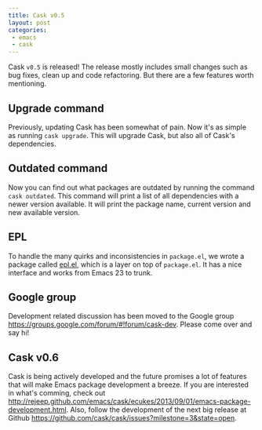 ```yaml
---
title: Cask v0.5
layout: post
categories:
 - emacs
 - cask
---
```


Cask `v0.5` is released! The release mostly includes small changes
such as bug fixes, clean up and code refactoring. But there are a few
features worth mentioning.

## Upgrade command

Previously, updating Cask has been somewhat of pain. Now it's as
simple as running `cask upgrade`. This will upgrade Cask, but also all
of Cask's dependencies.

## Outdated command

Now you can find out what packages are outdated by running the command
`cask outdated`. This command will print a list of all dependencies
with a newer version available. It will print the package name,
current version and new available version.

## EPL

To handle the many quirks and inconsistencies in `package.el`, we
wrote a package called [epl.el](https://github.com/cask/epl), which is
a layer on top of `package.el`. It has a nice interface and works from
Emacs 23 to trunk.

## Google group

Development related discussion has been moved to the Google group
https://groups.google.com/forum/#!forum/cask-dev. Please come over
and say hi!

## Cask v0.6

Cask is being actively developed and the future promises a lot of
features that will make Emacs package development a breeze. If you are
interested in what's comming, check out
http://rejeep.github.com/emacs/cask/ecukes/2013/09/01/emacs-package-development.html. Also,
follow the development of the next big release at Github
https://github.com/cask/cask/issues?milestone=3&state=open.
